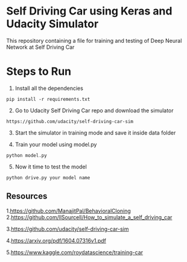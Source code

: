 # Self Driving Car using Keras and Udacity Simulator
This repository containing a file for training and testing of Deep Neural Network at Self Driving Car

# Steps to Run
1. Install all the dependencies

```
pip install -r requirements.txt
```
2. Go to Udacity Self Driving Car repo and download the simulator

```
https://github.com/udacity/self-driving-car-sim
```
3. Start the simulator in training mode and save it inside data folder

4. Train your model using model.py

```
python model.py
```
5. Now it time to test the model
```
python drive.py your model name 
```

## Resources
1.https://github.com/ManajitPal/BehavioralCloning
2.https://github.com/llSourcell/How_to_simulate_a_self_driving_car

3.https://github.com/udacity/self-driving-car-sim

4.https://arxiv.org/pdf/1604.07316v1.pdf

5.https://www.kaggle.com/roydatascience/training-car

